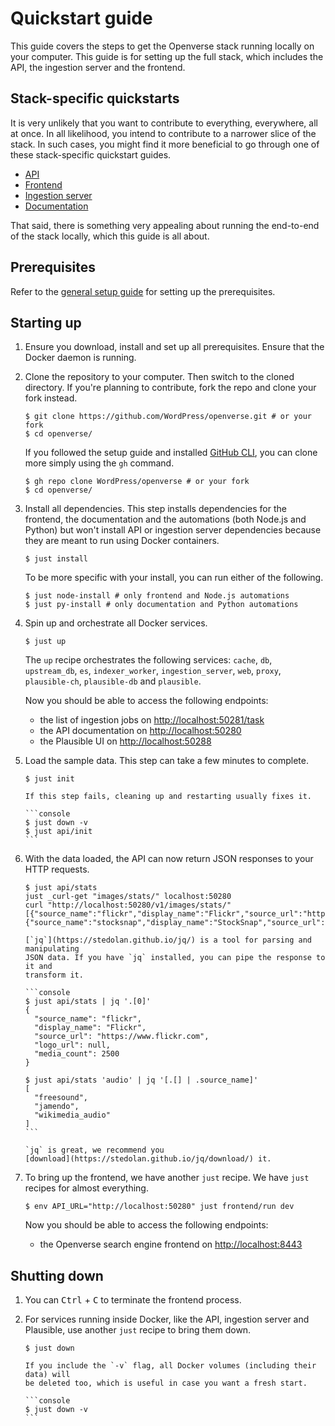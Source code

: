# Quickstart guide

<!-- the main entrypoint of the Openverse documentation system -->

This guide covers the steps to get the Openverse stack running locally on your
computer. This guide is for setting up the full stack, which includes the API,
the ingestion server and the frontend.

## Stack-specific quickstarts

It is very unlikely that you want to contribute to everything, everywhere, all
at once. In all likelihood, you intend to contribute to a narrower slice of the
stack. In such cases, you might find it more beneficial to go through one of
these stack-specific quickstart guides.

- [API](./api/quickstart.md)
- [Frontend](./frontend/quickstart.md)
- [Ingestion server](./ingestion_server/quickstart.md)
- [Documentation](./documentation/quickstart.md)

That said, there is something very appealing about running the end-to-end of the
stack locally, which this guide is all about.

## Prerequisites

Refer to the [general setup guide](./general_setup.md) for setting up the
prerequisites.

## Starting up

1. Ensure you download, install and set up all prerequisites. Ensure that the
   Docker daemon is running.

2. Clone the repository to your computer. Then switch to the cloned directory.
   If you're planning to contribute, fork the repo and clone your fork instead.

   ```console
   $ git clone https://github.com/WordPress/openverse.git # or your fork
   $ cd openverse/
   ```

   If you followed the setup guide and installed
   [GitHub CLI](./general_setup.md#github-cli), you can clone more simply using
   the `gh` command.

   ```console
   $ gh repo clone WordPress/openverse # or your fork
   $ cd openverse/
   ```

3. Install all dependencies. This step installs dependencies for the frontend,
   the documentation and the automations (both Node.js and Python) but won't
   install API or ingestion server dependencies because they are meant to run
   using Docker containers.

   ```console
   $ just install
   ```

   To be more specific with your install, you can run either of the following.

   ```console
   $ just node-install # only frontend and Node.js automations
   $ just py-install # only documentation and Python automations
   ```

4. Spin up and orchestrate all Docker services.

   ```console
   $ just up
   ```

   The `up` recipe orchestrates the following services: `cache`, `db`,
   `upstream_db`, `es`, `indexer_worker`, `ingestion_server`, `web`, `proxy`,
   `plausible-ch`, `plausible-db` and `plausible`.

   Now you should be able to access the following endpoints:

   - the list of ingestion jobs on
     [http://localhost:50281/task](http://localhost:50281/task)
   - the API documentation on [http://localhost:50280](http://localhost:50280)
   - the Plausible UI on [http://localhost:50288](http://localhost:50288)

5. Load the sample data. This step can take a few minutes to complete.

   ```console
   $ just init
   ```

   ````{admonition} Troubleshooting
   If this step fails, cleaning up and restarting usually fixes it.

   ```console
   $ just down -v
   $ just api/init
   ```
   ````

6. With the data loaded, the API can now return JSON responses to your HTTP
   requests.

   ```console
   $ just api/stats
   just _curl-get "images/stats/" localhost:50280
   curl "http://localhost:50280/v1/images/stats/"
   [{"source_name":"flickr","display_name":"Flickr","source_url":"https://www.flickr.com","logo_url":null,"media_count":2500},{"source_name":"stocksnap","display_name":"StockSnap","source_url":"https://stocksnap.io","logo_url":null,"media_count":2500}]%
   ```

   ````{tip}
   [`jq`](https://stedolan.github.io/jq/) is a tool for parsing and manipulating
   JSON data. If you have `jq` installed, you can pipe the response to it and
   transform it.

   ```console
   $ just api/stats | jq '.[0]'
   {
     "source_name": "flickr",
     "display_name": "Flickr",
     "source_url": "https://www.flickr.com",
     "logo_url": null,
     "media_count": 2500
   }

   $ just api/stats 'audio' | jq '[.[] | .source_name]'
   [
     "freesound",
     "jamendo",
     "wikimedia_audio"
   ]
   ```

   `jq` is great, we recommend you
   [download](https://stedolan.github.io/jq/download/) it.
   ````

7. To bring up the frontend, we have another `just` recipe. We have `just`
   recipes for almost everything.

   ```console
   $ env API_URL="http://localhost:50280" just frontend/run dev
   ```

   Now you should be able to access the following endpoints:

   - the Openverse search engine frontend on
     [http://localhost:8443](http://localhost:8443)

## Shutting down

1. You can <kbd>Ctrl</kbd> + <kbd>C</kbd> to terminate the frontend process.

2. For services running inside Docker, like the API, ingestion server and
   Plausible, use another `just` recipe to bring them down.

   ```console
   $ just down
   ```

   ````{tip}
   If you include the `-v` flag, all Docker volumes (including their data) will
   be deleted too, which is useful in case you want a fresh start.

   ```console
   $ just down -v
   ```
   ````
